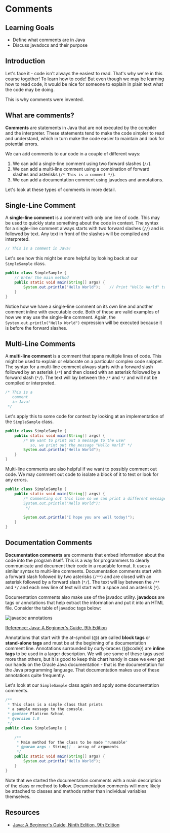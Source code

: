 # Comments

## Learning Goals

- Define what comments are in Java
- Discuss javadocs and their purpose

## Introduction

Let's face it - code isn't always the easiest to read. That's why we're in this
course together! To learn how to code! But even though we may be learning how
to read code, it would be nice for someone to explain in plain text what the
code may be doing.

This is why comments were invented.

## What are comments?

**Comments** are statements in Java that are not executed by the compiler and
the interpreter. These statements tend to make the code simpler to read and
understand, which in turn make the code easier to maintain and look for
potential errors.

We can add comments to our code in a couple of different ways:

1. We can add a single-line comment using two forward slashes (`//`).
2. We can add a multi-line comment using a combination of forward slashes and
asterisks (`/* This is a comment */`).
3. We can add a documentation comment using javadocs and annotations.

Let's look at these types of comments in more detail.

## Single-Line Comment

A **single-line comment** is a comment with only one line of code.
This may be used to quickly state something about the code in context.
The syntax for a single-line comment always starts with two forward slashes
(`//`) and is followed by text. Any text in front of the slashes will be
compiled and interpreted.

```java
// This is a comment in Java!
```

Let's see how this might be more helpful by looking back at our `SimpleSample`
class.

```java
public class SimpleSample {
    // Enter the main method
    public static void main(String[] args) {
        System.out.println("Hello World");    // Print "Hello World" to the console
    }
}
```

Notice how we have a single-line comment on its own line and another
comment inline with executable code. Both of these are valid examples of how
we may use the single-line comment. Again, the
`System.out.println("Hello World")` expression will be executed because it is
before the forward slashes.

## Multi-Line Comments

A **multi-line comment** is a comment that spans multiple lines of code.
This might be used to explain or elaborate on a particular complex code snippet.
The syntax for a multi-line comment always starts with a forward slash followed
by an asterisk (`/*`) and then closed with an asterisk followed by a forward
slash (`*/`). The text will lay between the `/*` and `*/` and will not be
compiled or interpreted.

```java
/* This is a 
   comment
   in Java!     
 */
```

Let's apply this to some code for context by looking at an implementation of the
`SimpleSample` class.

```java
public class SimpleSample {
    public static void main(String[] args) {
        /* We want to print out a message to the user
           so, we print out the message "Hello World" */
        System.out.println("Hello World");
    }
}
```

Multi-line comments are also helpful if we want to possibly comment out code.
We may comment out code to isolate a block of it to test or look for any
errors.

```java
public class SimpleSample {
    public static void main(String[] args) {
        /* Commenting out this line so we can print a different message
        System.out.println("Hello World");
         */
        
        System.out.println("I hope you are well today!");
    }
}
```

## Documentation Comments

**Documentation comments** are comments that embed information about the code
into the program itself. This is a way for programmers to clearly communicate
and document their code in a readable format. It uses a similar syntax to
multi-line comments. Documentation comments start with a forward slash
followed by two asterisks (`/**`) and are closed with an asterisk followed by
a forward slash (`*/`). The text will lay between the `/**` and `*/` and each
new line of text will start with a space and an asterisk (`*`).

Documentation comments also make use of the javadoc utility. **javadocs** are
tags or annotations that help extract the information and put it into an HTML
file. Consider the table of javadoc tags below:

![javadoc annotations](https://curriculum-content.s3.amazonaws.com/java-mod-1/comments/Javadoc-Annotations.png)

[Reference: Java: A Beginner's Guide, 9th Edition](https://learning.oreilly.com/library/view/java-a-beginners/9781260463569/appb.xhtml#lev1_385)

Annotations that start with the at-symbol (@) are called **block tags** or
**stand-alone tags** and must be at the beginning of a documentation comment
line. Annotations surrounded by curly-braces ({@code}) are **inline tags** to
be used in a larger description. We will see some of these tags used more than
others, but it is good to keep this chart handy in case we ever get our hands
on the Oracle Java documentation - that is the documentation for the Java
programming language. That documentation makes use of these annotations quite
frequently.

Let's look at our `SimpleSample` class again and apply some documentation
comments.

```java
/**
 * This class is a simple class that prints
 * a sample message to the console.
 * @author Flatiron School
 * @version 1.0
 */
public class SimpleSample {
    
    /**
     * Main method for the class to be made "runnable"
     * @param args : String[] - array of arguments
     */
    public static void main(String[] args) {
        System.out.println("Hello World");
    }
}
```

Note that we started the documentation comments with a main description of the
class or method to follow. Documentation comments will more likely be attached
to classes and methods rather than individual variables themselves.

## Resources

- [Java: A Beginner's Guide, Ninth Edition, 9th Edition](https://learning.oreilly.com/library/view/java-a-beginners/9781260463569/)
